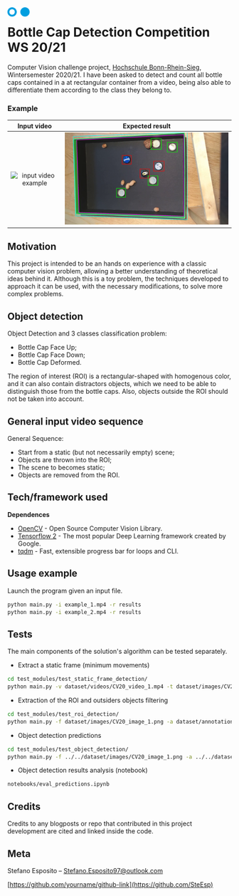<img width="50" align="left" src="https://github.com/SteEsp/CV-DetectTheBottleCap/blob/main/university_logo.png" alt="H-BRS logo">

# Bottle Cap Detection Competition WS 20/21
Computer Vision challenge project, [Hochschule Bonn-Rhein-Sieg](https://www.h-brs.de/de), Wintersemester 2020/21. I have been asked to detect and count all bottle caps contained in a at rectangular container from a video, being also able to differentiate them according to the class they belong to.

### Example
Input video             |  Expected result
:-------------------------:|:-------------------------:
![input video example](input_video_example.gif)  |  <img src="https://github.com/SteEsp/CV-DetectTheBottleCap/blob/main/result_1.png" width="600">

## Motivation
This project is intended to be an hands on experience with a classic computer vision problem, allowing a better understanding of theoretical ideas behind it. Although this is a toy problem, the techniques developed to approach it can be used, with the necessary modifications, to solve more complex problems.

## Object detection
Object Detection and 3 classes classification problem:
- Bottle Cap Face Up;
- Bottle Cap Face Down;
- Bottle Cap Deformed.

The region of interest (ROI) is a rectangular-shaped with homogenous color,
and it can also contain distractors objects, which we need to be able to distinguish
those from the bottle caps. Also, objects outside the ROI should not be taken into
account.

## General input video sequence 
General Sequence:
- Start from a static (but not necessarily empty) scene;
- Objects are thrown into the ROI;
- The scene to becomes static;
- Objects are removed from the ROI.

## Tech/framework used
<b>Dependences</b>
- [OpenCV](https://opencv.org/) - Open Source Computer Vision Library.
- [Tensorflow 2](https://www.tensorflow.org/) - The most popular Deep Learning framework created by Google.
- [tqdm](https://github.com/tqdm/tqdm) - Fast, extensible progress bar for loops and CLI.

## Usage example
Launch the program given an input file.
```sh
python main.py -i example_1.mp4 -r results
python main.py -i example_2.mp4 -r results
```

## Tests
The main components of the solution's algorithm can be tested separately.

- Extract a static frame (minimum movements)
```sh
cd test_modules/test_static_frame_detection/
python main.py -v dataset/videos/CV20_video_1.mp4 -t dataset/images/CV20_image_1.png [-r ./results]
```
- Extraction of the ROI and outsiders objects filtering
```sh
cd test_modules/test_roi_detection/
python main.py -f dataset/images/CV20_image_1.png -a dataset/annotations/CV20_label_renamed_1.json [-r ./results]
```
- Object detection predictions
```sh
cd test_modules/test_object_detection/
python main.py -f ../../dataset/images/CV20_image_1.png -a ../../dataset/annotations/CV20_label_renamed_1.json [-r ./results]
```
- Object detection results analysis (notebook)
```sh
notebooks/eval_predictions.ipynb
```

## Credits
Credits to any blogposts or repo that contributed in this project development are cited and linked inside the code.

## Meta

Stefano Esposito – Stefano.Esposito97@outlook.com

[https://github.com/yourname/github-link](https://github.com/SteEsp)
